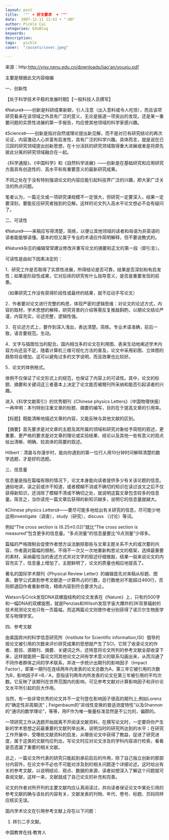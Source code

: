 ```yaml
---
layout: post  
title:  '"' + 好文要求  + '"'
date:  2007-12-11 11:43 + ":00" 
author: Pickle Cai  
categories: EduBlog  
keywords: 
description:   
tags:	pickle   
cover:  "/assets/cover.jpeg"  

---  
```

    
来源：http:http://yjsy.nenu.edu.cn/downloads/jiao'an/youxiu.pdf



主要是根据此文内容缩编



 



一、创新性



【处于科学技术平稳的发展时期】【一般科技人员撰写】



《Nature》——创新是科研成果新颖，引人注意（出入意料或令人吃惊），而且该项研究看来在该领域之外具有广泛的意义，无论是报道一项突出的发现，还是某一重要问题的实质性进展的第一手报告，均应使其他领域的科学家感兴趣。



《Science》——创新是指对自然或理论提出新见解，而不是对已有研究结论的再次论证，内容激动人心并富有启发性，具有广泛的科学兴趣。具体而言，就是说在已沉寂的研究领域提出创新思想，在十分活跃的研究领域取得重大进展或者是将原先彼此分离的研究领域融合在一起。



《科学通报》、《中国科学》和《自然科学进展》——创新是在基础研究和应用研究方面具有创造性的、高水平和有重要意义的最新研究成果。



不同之处在于没有特别强调论文的内容应能引起科技界广泛的兴趣，即大家广泛关注的热点问题。



笔者认为，一篇沦文或一项研究课规模不一定很大，但研究一定要深入，结果一定要深刻，要能反应研究者独到的见解。这样的论文列入高水平论文想必不会有疑问了。



二、可读性



《Nature》——来稿应写得清楚，简练，以便让其他领域的读者和母语为非英语的读者能能够读懂。基本的但又属于专业的术语应作简明解释，但不要说教式的。





《Nature》杂志的编辑常常建议修改并重写论文的摘要和正文的第一段（即引言）。



可读性是由如下因素决定的：



1．研究工作是否取得了实质性进展，所得结论是否可靠，结果是否深刻和有启发性；如果是阶段性成果，它对后续的研究有什么指导意义，是否是重要发现的前奏。



（如果研究工作没有获得阶段性或最终的结果，就不应动手写论文）



2．作者要对论文进行完整的构思，体现严密的逻辑思维：对论文的论述方式，内容的取材，学术思想的解释，研究背景的介绍等需反复推敲斟酌，以期论文结论严谨，内容充实，论述完整，逻辑性强。



3．在论述方式上，要作到深入浅出，表达清楚。简练。专业术语准确，前后一致，语言要规范。生动。



4．文字与插图恰当的配合。国内相当多的论文在利用图、表来生动地阐述学术内容方向还显不足，随着计算机三维可视化方法的普及，论文中采用彩图、立体图的趋势将会增加，这可以避免过多的文字说明，而且效果也比较好。



5．论文的体例格式。



体例不仅保证了论文形式上的规范，也保证了内容上的可读性。其中，论文的标题、摘要和关键词这三者基本上决定了论文能否被期刊所采纳和能否引起读者的兴趣。





进入《科学文献索引》的优秀期刊《Chinese physics  Letters》（中国物理快报）一再申明：本刊特别注重文章的标题、摘要的编写，目的在于提高文章的引用率。



【标题】既能清晰地描述文章的内容，又能反映与其他文献的区别。



【摘要】首先要求是对文章的主题及其所属的领域和研究对象给予简短的叙述，更重要、更严格的要求是对文章的理论或实验结果、结论以及其他一些有意义的观点给出清晰、明确、较具体的简要的叙述。





Hilbert：清晨与你漫步时，能向你遇到的第一位行人用10分钟时问解释清楚的数学选题，才是好的选题。



三、信息量



信息量是指在篇幅有限的情况下，论文本身能向读者提供多少有关该论题的信息。通俗地讲，读之前或许不知道，或者模糊不消或不确切的知识在读过该文之后不仅获得新知识，还消除了模糊不清或不确切之处，就说明这篇文章包含较多的信息量。简言之，当你读完一篇文章后获得的新知识越多，说明它的信息量就越大。



《Chinese physics  Letters》——要尽可能多地给出有关研究的信息，尽可能少地运用investigate（调查），study（研究），discuss  （讨论）等词。





例如“The  cross section is (6.25±0.02)”就比“The cross section is measured”包含更多的信息量。“多点测量”的信息量要比“6点测量”少得多。



篇幅的严格限制会促使作者想方设法删除那些与文章主题关系不大的或次要的内容，作者面对篇幅的限制，不得不一次又一次地重新构思论文的框架，选择最重要的素材，采纳最恰当的表述方式并对文字的叙述仔细推敲，结果一般来说论文的内容充实了，信息量上增加了，主题鲜明了，论文的质量也相应地提高了。





著名的国际学术期刊《Physical Review Letter》的编辑首先对来稿从标题、图表、数学公式直到参考文献逐一计算所占的行数，总行数绝对不能超过460行，否则即退回作者重新修改，精练内容到符合要求为止。



 



Watson与Crick发现DNA双螺旋结构的论文发表在《Nature》上，只有约500字和一幅DNA的双螺旋图，就是Penzias和Wilsoh发现字宙大爆炸的3K背景辐射的技术观测论文也只有一页篇幅，而这两篇论文则使作者分别获得了诺贝尔生物医学奖与物理学奖。



四、参考文献





由美国宾州的科学信息研究所（Institute for Scientific information,ISI）倡导的按论文被引用的次数来评价研究成果的思想就产生了SCI，它除了收录论文的作者、题目、源期刊、摘要、关键词之外，还特意将论文所列的参考文献全部收录下来，这样就能把一篇论文同其他论文之间有学术意义的联系勾画出来，从而沟通了不同作者群体之间的学术联系，并进一步统计出期刊的影响因子（Impact  Factor），即某一期刊在连续两年内发表的论文总数为A，第三年它被引用的次数为B，影响因子IF=B／A，意指该刊两年内所发表的论文在第三年被引用的平均次数。它反映了该期刊在世界范围内的影响，可见参考文献对计算影响因子和评价论文水平所引起的巨大作用。



 



当然，有一些非常优秀的论文并不一定刊登在影响因子很高的期刊上,例如Lorenz的“确定性非周期流”；Feigenbaum的“非线性变换的普适测度特性”以及Shannon的“通讯的数学理论”，等等，用IF作为唯一衡量标准显然是不公允的，偏颇的。



一项研究工作从选题开始就离不开阅读文献资料，在撰写论文时，一定要将你产生新的学术思想之前最重要的文献列举出来，说明当时的研究所达到的水平；在研究工作开展中，受哪些文献资料的启发，从哪些论文中获得了教益，促进了研究进度，属于这类的文献均应列出，写论文时应对论文涉及的学科内容进行检索，看看是否遗漏了重要的相关文献。



总之，一篇论文所代表的研究只能起到承前启后的作用，除了自己独立创新的那部分内容外，在论文中不必也不可能对涉及到的相关问题逐个详细论述，这时给出有关的参考文献，以说明结论、观点、数据的来源，读者如想深入了解这个问题就可查阅文献，这样一来，文献就成了自己论文的补充和完善。



论文的作者对所开列的主要文献均应认真阅读过，并向读者保证论文中某处引用的参考文献的确与该处的内容有关，文献发表的刊物、年代、卷号、标题、页码同样应核实无误。



国内学术论文在引用参考文献上存在以下问题：

1.  转引二手文献。

		    
 中国教育在线·教育人

